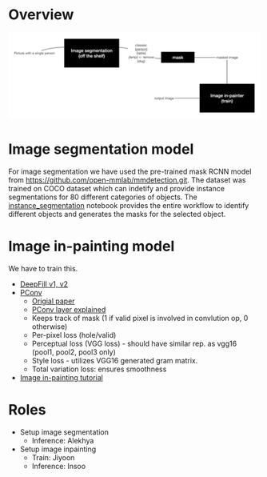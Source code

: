 # Overview

![](./images/overview.png)

# Image segmentation model

 For image segmentation we have used the pre-trained mask RCNN model from https://github.com/open-mmlab/mmdetection.git.
 The dataset was trained on COCO dataset which can indetify and provide instance segmentations for 80 different categories of objects.
 The [instance_segmentation](https://github.com/insoochung/bg_obj_remover/blob/main/notebooks/instance_segmentation.ipynb) notebook provides the entire workflow to identify different objects and generates the masks for the selected object.

# Image in-painting model

We have to train this.

- [DeepFill v1, v2](https://mmediting.readthedocs.io/en/v0.12.0/inpainting_models.html)
- [PConv](https://github.com/MathiasGruber/PConv-Keras)
  - [Origial paper](https://arxiv.org/pdf/1804.07723v2.pdf)
  - [PConv layer explained](https://towardsdatascience.com/pushing-the-limits-of-deep-image-inpainting-using-partial-convolutions-ed5520775ab4)
  - Keeps track of mask (1 if valid pixel is involved in convlution op, 0 otherwise)
  - Per-pixel loss (hole/valid)
  - Perceptual loss (VGG loss) - should have similar rep. as vgg16 (pool1, pool2, pool3 only)
  - Style loss - utilizes VGG16 generated gram matrix.
  - Total variation loss: ensures smoothness
- [Image in-painting tutorial](https://wandb.ai/ayush-thakur/image-impainting/reports/An-Introduction-to-Image-Inpainting-Using-Deep-Learning--Vmlldzo3NDU0Nw)

# Roles

- Setup image segmentation
  - Inference: Alekhya
- Setup image inpainting
  - Train: Jiyoon
  - Inference: Insoo
